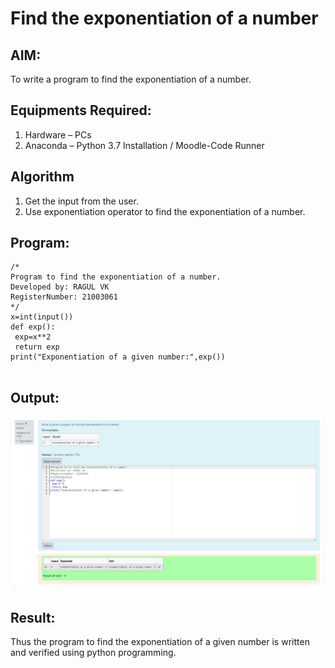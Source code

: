# Find the exponentiation of a number

## AIM:
To write a program to find the exponentiation of a number.

## Equipments Required:
1. Hardware – PCs
2. Anaconda – Python 3.7 Installation / Moodle-Code Runner

## Algorithm
1. Get the input from the user.
2. Use exponentiation operator to find the exponentiation of a number.

## Program:
~~~
/*
Program to find the exponentiation of a number.
Developed by: RAGUL VK
RegisterNumber: 21003061
*/ 
x=int(input())
def exp():
 exp=x**2
 return exp
print("Exponentiation of a given number:",exp())


~~~

## Output:
![exponentiation of a number](rag1.png)


## Result:
Thus the program to find the exponentiation of a given number is written and verified using python programming.
